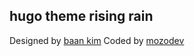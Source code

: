 ## hugo theme rising rain

Designed by [baan kim](https://baanstudio.com/)
Coded by [mozodev](https://github.com/mozodev)
